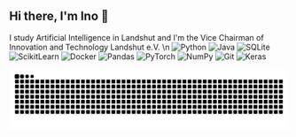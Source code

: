## Hi there, I'm Ino 👋

I study Artificial Intelligence in Landshut and I'm the Vice Chairman of Innovation and Technology Landshut e.V. \n
![Python](https://img.shields.io/badge/Python-green?logo=Python&logoColor=76BD68&labelColor=lightpurple&color=519444)
![Java](https://img.shields.io/badge/Java-red?logo=CoffeeScript&labelColor=red&color=red)
![SQLite](https://img.shields.io/badge/SQLite-white?logo=SQLite&labelColor=blue&color=blue)
![ScikitLearn](https://img.shields.io/badge/ScikitLearn-blue?logo=ScikitLearn&logoColor=EDB051&labelColor=4499B8&color=4499B8)
![Docker](https://img.shields.io/badge/Docker-white?logo=Docker&logoColor=60CCEB&labelColor=blue&color=blue)
![Pandas](https://img.shields.io/badge/Pandas-white?logo=Pandas&logoColor=8B2CDE&labelColor=lightpurple&color=AB74DB)
![PyTorch](https://img.shields.io/badge/PyTorch-white?logo=PyTorch&labelColor=white&color=white)
![NumPy](https://img.shields.io/badge/NumPy-white?logo=NumPy&labelColor=grey&color=white)
![Git](https://img.shields.io/badge/Git-white?logo=Git&logoColor=white&labelColor=grey&color=white)
![Keras](https://img.shields.io/badge/Keras-blue?logo=Keras&labelColor=grey&color=white)


<picture>
  <source media="(prefers-color-scheme: dark)" srcset="https://raw.githubusercontent.com/Yun1us/Yun1us/output/github-contribution-grid-snake-dark.svg" />
  <source media="(prefers-color-scheme: light)" srcset="https://raw.githubusercontent.com/Yun1us/Yun1us/output/github-contribution-grid-snake.svg" />
  <img alt="github-snake" src="https://raw.githubusercontent.com/Yun1us/Yun1us/output/github-contribution-grid-snake.svg" />
</picture>





